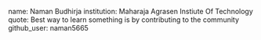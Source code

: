 name: Naman Budhirja
institution: Maharaja Agrasen Instiute Of Technology
quote: Best way to learn something is by contributing to the community
github_user: naman5665
